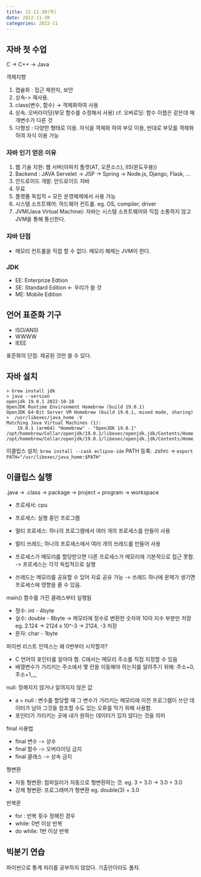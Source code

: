 ```yaml
---
title: 22-11-30(목)
date: 2022-11-30
categories: 2022-11
---
```


## 자바 첫 수업

C -> C++ -> Java

객체지향
1. 캡슐화 : 접근 제한자, 보안
1. 상속-> 재사용. 
  1. class(변수, 함수) -> 객체화하여 사용 
  1. 상속. 오버라이딩(부모 함수를 수정해서 사용) cf. 오버로딩: 함수 이름은 같은데 매개변수가 다른 것
1. 다형성 : 다양한 형태로 이용. 자식을 객체화 하여 부모 이용, 반대로 부모를 객체화하여 자식 이용 가능

### 자바 인기 얻은 이유

1. 웹 기술 지원: 웹 서버(아파치 톰캣(AT, 오픈소스), IIS(윈도우용))
  1. Backend : JAVA Servelet -> JSP -> Spring -> Node.js, Django, Flask, ...  
  1. 안드로이드 개발: 안드로이드 자바 
1. 무료
1. 플랫폼 독립적 = 모든 운영체제에서 사용 가능
  1. 시스템 소프트웨어: 하드웨어 컨트롤. eg. OS, compiler, driver
  1. JVM(Java Virtual Machine): 자바는 시스템 소프트웨어와 직접 소통하지 않고 JVM을 통해 통신한다.

### 자바 단점

- 메모리 컨트롤을 직접 할 수 없다. 메모리 해제는 JVM이 한다.

### JDK 

- EE: Enterprize Edtion
- SE: Standard Edition <- 우리가 쓸 것
- ME: Mobile Edition

## 언어 표준화 기구

- ISO/ANSI
- WWWW
- IEEE

표준화의 단점: 제공된 것만 쓸 수 있다.

## 자바 설치

```
> brew install jdk
> java --version
openjdk 19.0.1 2022-10-18
OpenJDK Runtime Environment Homebrew (build 19.0.1)
OpenJDK 64-Bit Server VM Homebrew (build 19.0.1, mixed mode, sharing)
>  /usr/libexec/java_home -V
Matching Java Virtual Machines (1):
    19.0.1 (arm64) "Homebrew" - "OpenJDK 19.0.1" /opt/homebrew/Cellar/openjdk/19.0.1/libexec/openjdk.jdk/Contents/Home
/opt/homebrew/Cellar/openjdk/19.0.1/libexec/openjdk.jdk/Contents/Home
```

이클립스 설치: `brew install --cask eclipse-ide`
PATH 등록: .zshrc -> `export PATH="/usr/libexec/java_home:$PATH"`

## 이클립스 실행

.java -> .class -> package -> project = program -> workspace

- 프로세서: cpu
- 프로세스: 실행 중인 프로그램
- 멀티 프로세스: 하나의 프로그램에서 여러 개의 프로세스를 만들어 사용 
- 멀티 쓰레드; 하나의 프로세스에서 여러 개의 쓰레드를 만들어 사용

- 프로세스가 메모리를 할당받으면 다른 프로세스가 메모리에 기본적으로 접근 못함. -> 프로세스는 각각 독립적으로 실행
- 쓰레드는 메모리를 공유할 수 있어 자료 공유 가능 -> 쓰레드 하나에 문제가 생기면 프로세스에 영향을 줄 수 있음. 

main() 함수를 가진 클래스부터 실행됨

- 정수: int - 4byte
- 실수: double - 8byte -> 메모리에 정수로 변환한 숫자와 10의 지수 부분만 저장 eg. 2.124 -> 2124 x 10^-3 -> 2124, -3 저장
- 문자: char - 1byte

파이썬 리스트 인덱스는 왜 0번부터 시작할까?
- C 언어의 포인터를 알아야 함. C에서는 메모리 주소를 직접 지정할 수 있음
- 배열변수가 가리키는 주소에서 몇 칸을 이동해야 하는지를 알려주기 위해: 주소+0, 주소+1,,,,  

null: 정해지지 않거나 알려지지 않은 값
- a = null : 변수를 할당할 때 그 변수가 가리키는 메모리에 이전 프로그램이 쓰던 데이터가 남아 그것을 참조할 수도 있는 오류를 막기 위해 사용함.
- 포인터가 가리키는 곳에 내가 원하는 데이터가 있지 않다는 것을 의미

final 사용법
- final 변수 -> 상수
- final 함수 -> 오버라이딩 금지
- final 클래스 -> 상속 금지

형변환
- 자동 형변환: 컴파일러가 자동으로 형변환하는 것. eg. 3 + 3.0 -> 3.0 + 3.0
- 강제 형변환: 프로그래머가 형변환 eg. double(3) + 3.0

반복문
- for : 반복 횟수 정해진 경우
- while: 0번 이상 반복
- do while: 1번 이상 반복

## 빅분기 연습

파이썬으로 통계 처리를 공부하지 않았다. 기출만이라도 풀자.

